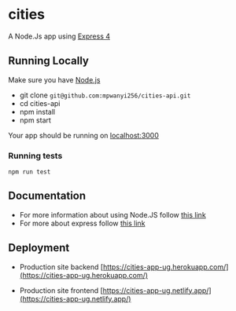 # cities
A Node.Js app using [Express 4](http://expressjs.com/)

## Running Locally
Make sure you have [Node.js](https://nodejs.org/en/) 

- git clone `git@github.com:mpwanyi256/cities-api.git`
- cd cities-api
- npm install
- npm start

Your app should be running on [localhost:3000](http://localhost:3000/)

### Running tests
```
npm run test
```

## Documentation
- For more information about using Node.JS follow [this link](https://nodejs.org/en/)
- For more about express follow [this link](http://expressjs.com/)

## Deployment
- Production site backend [https://cities-app-ug.herokuapp.com/](https://cities-app-ug.herokuapp.com/)

- Production site frontend [https://cities-app-ug.netlify.app/](https://cities-app-ug.netlify.app/)
